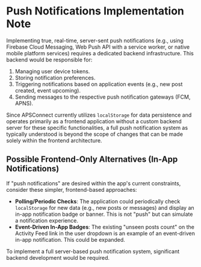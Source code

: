 # Push Notifications Implementation Note

Implementing true, real-time, server-sent push notifications (e.g., using Firebase Cloud Messaging, Web Push API with a service worker, or native mobile platform services) requires a dedicated backend infrastructure. This backend would be responsible for:

1.  Managing user device tokens.
2.  Storing notification preferences.
3.  Triggering notifications based on application events (e.g., new post created, event upcoming).
4.  Sending messages to the respective push notification gateways (FCM, APNS).

Since APSConnect currently utilizes `localStorage` for data persistence and operates primarily as a frontend application without a custom backend server for these specific functionalities, a full push notification system as typically understood is beyond the scope of changes that can be made solely within the frontend architecture.

## Possible Frontend-Only Alternatives (In-App Notifications)

If "push notifications" are desired within the app's current constraints, consider these simpler, frontend-based approaches:

*   **Polling/Periodic Checks**: The application could periodically check `localStorage` for new data (e.g., new posts or messages) and display an in-app notification badge or banner. This is not "push" but can simulate a notification experience.
*   **Event-Driven In-App Badges**: The existing "unseen posts count" on the Activity Feed link in the user dropdown is an example of an event-driven in-app notification. This could be expanded.

To implement a full server-based push notification system, significant backend development would be required.